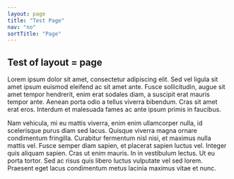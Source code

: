 ```yaml
---
layout: page
title: "Test Page"
nav: "no"
sortTitle: "Page"
---
```


<h2>Test of layout = page</h2>
Lorem ipsum dolor sit amet, consectetur adipiscing elit. Sed vel ligula sit amet ipsum euismod eleifend ac sit amet ante. Fusce sollicitudin, augue sit amet tempor hendrerit, enim erat sodales diam, a suscipit erat mauris tempor ante. Aenean porta odio a tellus viverra bibendum. Cras sit amet erat eros. Interdum et malesuada fames ac ante ipsum primis in faucibus.

Nam vehicula, mi eu mattis viverra, enim enim ullamcorper nulla, id scelerisque purus diam sed lacus. Quisque viverra magna ornare condimentum fringilla. Curabitur fermentum nisl nisi, et maximus nulla mattis vel. Fusce semper diam sapien, et placerat sapien luctus vel. Integer quis aliquam sapien. Cras ut enim mauris. In in vestibulum lectus. Ut eu porta tortor. Sed ac risus quis libero luctus vulputate vel sed lorem. Praesent eget lacus condimentum metus lacinia maximus vitae et nunc.
